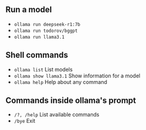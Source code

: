 ## Run a model
- `ollama run deepseek-r1:7b`
- `ollama run todorov/bggpt`
- `ollama run llama3.1`

## Shell commands
- `ollama list` List models
- `ollama show llama3.1` Show information for a model 
- `ollama help` Help about any command

## Commands inside ollama's prompt
- `/?, /help` List available commands
- `/bye` Exit